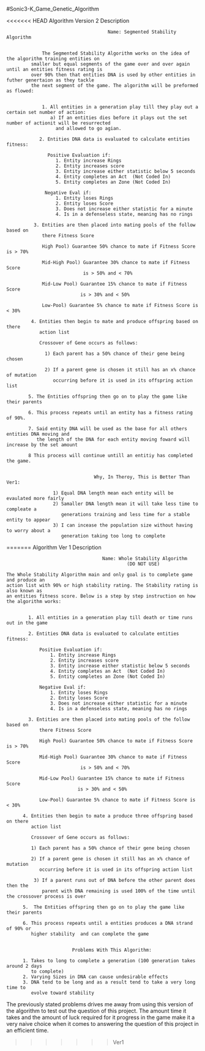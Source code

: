 #Sonic3-K_Game_Genetic_Algorithm


<<<<<<< HEAD
                                          Algorithm Version 2 Description

                                         Name: Segmented Stability Algorithm
                                                      

                 The Segmented Stability Algorithm works on the idea of the algorithm training entities on 
             smaller but equal segments of the game over and over again until an entities fitness rating is 
             over 90% then that entities DNA is used by other entities in futher genertaion as they tackle 
             the next segment of the game. The algorithm will be preformed as flowed:


                 1. All entities in a generation play till they play out a certain set number of action:
                    a) If an entities dies before it plays out the set number of actionit will be resurrected 
                      and allowed to go agian. 

                2. Entities DNA data is evaluated to calculate entities fitness:

                   Positive Evaluation if:
                      1. Entity increase Rings
                      2. Entity increases score
                      3. Entity increase either statistic below 5 seconds
                      4. Entity completes an Act  (Not Coded In)
                      5. Entity completes an Zone (Not Coded In)

                  Negative Eval if:
                      1. Entity loses Rings
                      2. Entity loses Score
                      3. Does not increase either statistic for a minute
                      4. Is in a defenseless state, meaning has no rings

              3. Entities are then placed into mating pools of the follow based on
                 there Fitness Score

                 High Pool) Guarantee 50% chance to mate if Fitness Score is > 70%

                 Mid-High Pool) Guarantee 30% chance to mate if Fitness Score
                                is > 50% and < 70%

                 Mid-Low Pool) Guarantee 15% chance to mate if Fitness Score
                               is > 30% and < 50%

                 Low-Pool) Guarantee 5% chance to mate if Fitness Score is < 30%    

             4. Entities then begin to mate and produce offspring based on there     
                action list

                Crossover of Gene occurs as follows:

                  1) Each parent has a 50% chance of their gene being chosen

                  2) If a parent gene is chosen it still has an x% chance of mutation  
                     occurring before it is used in its offspring action list

            5. The Entities offspring then go on to play the game like their parents

            6. This process repeats until an entity has a fitness rating of 90%.
      
            7. Said entity DNA will be used as the base for all others entities DNA moving and 
               the length of the DNA for each entity moving foward will increase by the set amount
      
            8 This process will continue untill an entitiy has completed the game.


                                    Why, In Theroy, This is Better Than Ver1:
                                    
                     1) Equal DNA length mean each entity will be evaulated more fairly 
                     2) Samaller DNA length mean it will take less time to compleate a
                        generations training and less time for a stable entity to appear
                     3) I can incease the population size without having to worry about a 
                        generation taking too long to complete
                     
=======
                                       Algorithm Ver 1 Description

                                       Name: Whole Stability Algorithm
                                                (DO NOT USE)

    The Whole Stability Algorithm main and only goal is to complete game and produce an 
    action list with 90% or high stability rating. The Stability rating is also known as 
    an entities fitness score. Below is a step by step instruction on how the algorithm works:


            1. All entities in a generation play till death or time runs out in the game

            2. Entities DNA data is evaluated to calculate entities fitness:

                Positive Evaluation if:
                    1. Entity increase Rings
                    2. Entity increases score
                    3. Entity increase either statistic below 5 seconds
                    4. Entity completes an Act  (Not Coded In)
                    5. Entity completes an Zone (Not Coded In)

                Negative Eval if:
                    1. Entity loses Rings
                    2. Entity loses Score
                    3. Does not increase either statistic for a minute
                    4. Is in a defenseless state, meaning has no rings

            3. Entities are then placed into mating pools of the follow based on
                there Fitness Score

                High Pool) Guarantee 50% chance to mate if Fitness Score is > 70%

                Mid-High Pool) Guarantee 30% chance to mate if Fitness Score
                               is > 50% and < 70%

                Mid-Low Pool) Guarantee 15% chance to mate if Fitness Score
                              is > 30% and < 50%

                Low-Pool) Guarantee 5% chance to mate if Fitness Score is < 30%    

          4. Entities then begin to mate a produce three offspring based on there     
             action list

             Crossover of Gene occurs as follows:

             1) Each parent has a 50% chance of their gene being chosen

             2) If a parent gene is chosen it still has an x% chance of mutation  
                occurring before it is used in its offspring action list

              3) If a parent runs out of DNA before the other parent does then the   
                 parent with DNA remaining is used 100% of the time until the crossover process is over

          5.  The Entities offspring then go on to play the game like their parents

          6. This process repeats until a entities produces a DNA strand of 90% or   
             higher stability  and can complete the game


                            Problems With This Algorithm:

          1. Takes to long to complete a generation (100 generation takes around 2 days
             to complete)
          2. Varying Sizes in DNA can cause undesirable effects
          3. DNA tend to be long and as a result tend to take a very long time to  
             evolve toward stability


The previously stated problems drives me away from using this version of the algorithm to test out the question of this project. 
The amount time it takes and the amount of luck required for it progress in the game make it a very naive choice when it comes to answering the question of this project in an efficient time.
>>>>>>> Ver1
